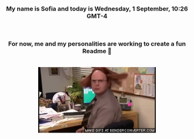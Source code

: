 


<div align="center">
<h3 >My name is Sofia and today is Wednesday, 1 September, 10:26 GMT-4</h3><br>
<h3 >For now, me and my personalities are working to create a fun Readme 👋
</h3><br>
<img src='img/dwight.gif' alt='working...'/>
</div>

